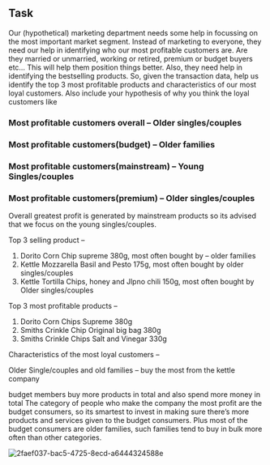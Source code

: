 ## Task

Our (hypothetical) marketing department needs some help in focussing on the most important market segment. Instead of marketing to everyone, they need our help in identifying who our most profitable customers are. Are they married or unmarried, working or retired, premium or budget buyers etc… This will help them position things better.
Also, they need help in identifying the bestselling products.
So, given the transaction data, help us identify the top 3 most profitable products and characteristics of our most loyal customers. Also include your hypothesis of why you think the loyal customers like


### Most profitable customers overall – Older singles/couples
### Most profitable customers(budget) – Older families
### Most profitable customers(mainstream) – Young Singles/couples
### Most profitable customers(premium) – Older singles/couples

Overall greatest profit is generated by mainstream products so its advised that we focus on the young singles/couples.

Top 3 selling product – 

1. 	Dorito Corn Chip supreme 380g, most often bought by – older families
2.	Kettle Mozzarella Basil and Pesto 175g, most often bought by older singles/couples
3.	Kettle Tortilla Chips, honey and Jlpno chili 150g, most often bought by Older singles/couples


Top 3 most profitable products –

1.	Dorito Corn Chips Supreme 380g
2.	Smiths Crinkle Chip Original big bag 380g
3.	Smiths Crinkle Chips Salt and Vinegar 330g

Characteristics of the most loyal customers – 

Older Single/couples and old families – buy the most from the kettle company

budget members buy more products in total and also spend more money in total 
The category of people who make the company the most profit are the budget consumers, so its smartest to invest in making sure there’s more products and services given to the budget consumers. Plus most of the budget consumers are older families, such families tend to buy in bulk more often than other categories.

![2faef037-bac5-4725-8ecd-a6444324588e](https://github.com/user-attachments/assets/419a902a-4dcf-4957-8f87-a936a422cd90)
